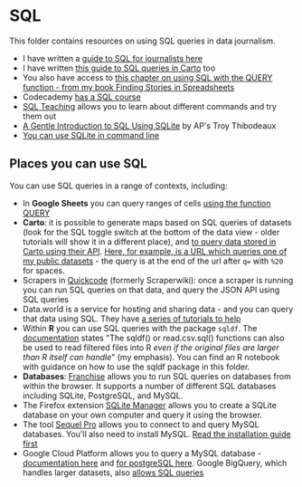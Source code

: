 # SQL

This folder contains resources on using SQL queries in data journalism.

* I have written a [guide to SQL for journalists here](https://docs.google.com/document/d/e/2PACX-1vQQzSM5scsn2wjrL02o-rf9gHaiBQ2GcGoc2QBAXPxq12cKGtH6jFrGVmUt_rUfqtmo41Gq4J1luzkE/pub)
* I have written [this guide to SQL queries in Carto](https://github.com/paulbradshaw/MED7373-Data-Journalism/blob/master/sql/cartosql.md) too
* You also have access to [this chapter on using SQL with the QUERY function - from my book Finding Stories in Spreadsheets](https://github.com/paulbradshaw/MED7373-Data-Journalism/blob/master/sql/googlesheetsquery.md)
* Codecademy [has a SQL course](https://www.codecademy.com/learn/learn-sql)
* [SQL Teaching](https://www.sqlteaching.com/) allows you to learn about different commands and try them out
* [A Gentle Introduction to SQL Using SQLite](https://github.com/tthibo/SQL-Tutorial#readme) by AP's Troy Thibodeaux
* [You can use SQLite in command line](https://www.sqlite.org/cli.html)


## Places you can use SQL

You can use SQL queries in a range of contexts, including:

* In **Google Sheets** you can query ranges of cells [using the function QUERY](https://www.sheetgo.com/query-formula-google-sheets/)
* **Carto**: it is possible to generate maps based on SQL queries of datasets (look for the SQL toggle switch at the bottom of the data view - older tutorials will show it in a different place), and [to query data stored in Carto using their API](https://carto.com/docs/carto-engine/sql-api/making-calls/). [Here, for example, is a URL which queries one of my public datasets](https://paulbradshawbcu.carto.com/api/v2/sql?q=SELECT%20outcome,object_of_search%20FROM%20table_2017_09_west_midlands_stop_and_search%20limit%2010) - the query is at the end of the url after `q=` with `%20` for spaces.
* Scrapers in [Quickcode](https://quickcode.io/) (formerly Scraperwiki): once a scraper is running you can run SQL queries on that data, and query the JSON API using SQL queries
* Data.world is a service for hosting and sharing data - and you can query that data using SQL. They have [a series of tutorials to help](https://docs.data.world/tutorials/dwsql/#sql-on-dataworld)
* Within **R** you can use SQL queries with the package `sqldf`. The [documentation](https://cran.r-project.org/web/packages/sqldf/sqldf.pdf) states "The sqldf() or read.csv.sql() functions can also be used to read filtered files into R *even if the original files are larger than R itself can handle*" (my emphasis). You can find an R notebook with guidance on how to use the sqldf package in this folder.
* **Databases**: [Franchise](https://franchise.cloud/app/) allows you to run SQL queries on databases from within the browser. It supports a number of different SQL databases including SQLite, PostgreSQL, and MySQL.
* The Firefox extension [SQLite Manager](https://addons.mozilla.org/en-US/firefox/addon/sqlite-manager/) allows you to create a SQLite database on your own computer and query it using the browser.
* The tool [Sequel Pro](http://www.sequelpro.com/) allows you to connect to and query MySQL databases. You'll also need to install MySQL. [Read the installation guide first](https://sequelpro.com/docs/ref/mysql/install-on-osx)
* Google Cloud Platform allows you to query a MySQL database - [documentation here](https://cloud.google.com/sql/docs/mysql/quickstart) and [for postgreSQL here](https://cloud.google.com/sql/docs/postgres/). Google BigQuery, which handles larger datasets, also [allows SQL queries](https://cloud.google.com/bigquery/quickstart-web-ui#load_data_into_a_table)
